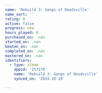 ```yaml
---
name: 'Rebuild 3: Gangs of Deadsville'
name_sort: ''
rating: 0
active: false
progress: new
hours_played: 0
purchased_on: .nan
started_on: .nan
beaten_on: .nan
completed_on: .nan
mastered_on: .nan
identifiers:
  - type: steam
    appid: '257170'
    name: 'Rebuild 3: Gangs of Deadsville'
    synced_on: '2024-10-10'

---
```

